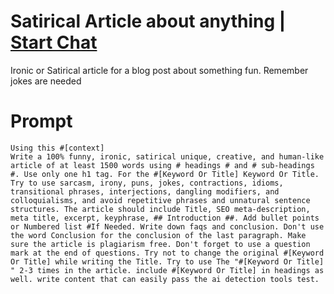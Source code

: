 

# Satirical Article about anything | [Start Chat](https://gptcall.net/chat.html?data=%7B%22contact%22%3A%7B%22id%22%3A%226df4d734-4c19-49fb-8586-5049087756f2%22%2C%22flow%22%3Atrue%7D%7D)
Ironic or Satirical article for a blog post about something fun. Remember jokes are needed

# Prompt

```
Using this #[context] 
Write a 100% funny, ironic, satirical unique, creative, and human-like article of at least 1500 words using # headings # and # sub-headings #. Use only one h1 tag. For the #[Keyword Or Title] Keyword Or Title. Try to use sarcasm, irony, puns, jokes, contractions, idioms, transitional phrases, interjections, dangling modifiers, and colloquialisms, and avoid repetitive phrases and unnatural sentence structures. The article should include Title, SEO meta-description, meta title, excerpt, keyphrase, ## Introduction ##. Add bullet points or Numbered list #If Needed. Write down faqs and conclusion. Don't use the word Conclusion for the conclusion of the last paragraph. Make sure the article is plagiarism free. Don't forget to use a question mark at the end of questions. Try not to change the original #[Keyword Or Title] while writing the Title. Try to use The "#[Keyword Or Title] " 2-3 times in the article. include #[Keyword Or Title] in headings as well. write content that can easily pass the ai detection tools test.
```





